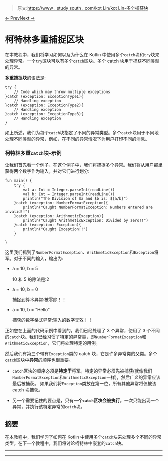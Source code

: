 > 原文:[https://www . study south . com/kot Lin/kot Lin-多个捕获块](https://www.studytonight.com/kotlin/kotlin-multiple-catch-blocks)

[← Prev](/kotlin/kotlin-try-catch "Kotlin try & catch")[Next →](/kotlin/kotlin-nested-try-catch "Kotlin Nested try-catch")

# 柯特林多重捕捉区块

在本教程中，我们将学习如何以及为什么在 Kotlin 中使用多个`catch`块和`try`块来处理异常。一个`try`区块可以有多个`catch`区块。多个 catch 块用于捕获不同类型的异常。

**多重捕捉块**的语法是:

```
try {
    // Code which may throw multiple exceptions
}catch (exception: ExceptionType1){
    // Handling exception
}catch (exception: ExceptionType2){
    // Handling exception
}catch (exception: ExceptionType3){
    // Handling exception
}
```

如上所述，我们为每个`catch`块指定了不同的异常类型。多个`catch`块用于不同地处理不同类型的异常，例如，在不同的异常情况下为用户打印不同的消息。

### 柯特林多重`catch`块-示例

让我们首先看一个例子，在这个例子中，我们将捕捉多个异常。我们将从用户那里获得两个数字作为输入，并对它们进行划分:

```
fun main() {
    try {
        val a: Int = Integer.parseInt(readLine())
        val b: Int = Integer.parseInt(readLine())
        println("The Division of $a and $b is: ${a/b}")
    }catch (exception: NumberFormatException){
        println("Caught NumberFormatException: Numbers entered are invalid!!")
    }catch (exception: ArithmeticException){
        println("Caught ArithmeticException: Divided by zero!!")
    }catch (exception: Exception){
        println("Caught Exception!!")
    }

}
```

这里我们抓到了`NumberFormatException`、`ArithmeticException`和`Exception`将军。对于不同的输入，输出为:

*   a = 10, b = 5

    10 和 5 的除法是:2

*   a = 10, b = 0

    捕捉到算术异常:被零除！！

*   a = 10, b = "Hello"

    捕获的数字格式异常:输入的数字无效！！

正如您在上面的代码示例中看到的，我们已经处理了 3 个异常，使用了 3 个不同的`catch`块。我们已经习惯了特定的异常类，即`NumberFormatException`和`ArithmeticException`，它们将处理特定的用例。

然后我们有第三个带有`Exception`类的 catch 块，它是许多异常类的父类。多个`catch`区块中**异常**的顺序也很重要。

*   `catch`区块的顺序必须是**特定于**将军。特定的异常必须先被捕获(就像我们`NumberFormatException`和`ArithmeticException`一样)，然后广义的异常应该最后被捕获。
    如果我们将`Exception`类放在第一位，所有其他异常将仅被该 catch 块捕获。

*   另一个需要记住的要点是，只有**一个`catch`区块会被执行**。一次只能出现一个异常，并执行该特定异常的`catch`块。

## 摘要

在本教程中，我们学习了如何在 Kotlin 中使用多个`catch`块来处理多个不同的异常类型。在下一个教程中，我们将讨论柯特林中嵌套的`catch`块。

* * *

* * *